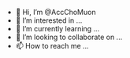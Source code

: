 - 👋 Hi, I’m @AccChoMuon
- 👀 I’m interested in ...
- 🌱 I’m currently learning ...
- 💞️ I’m looking to collaborate on ...
- 📫 How to reach me ...

<!---
AccChoMuon/AccChoMuon is a ✨ special ✨ repository because its `README.md` (this file) appears on your GitHub profile.
You can click the Preview link to take a look at your changes.
--->
